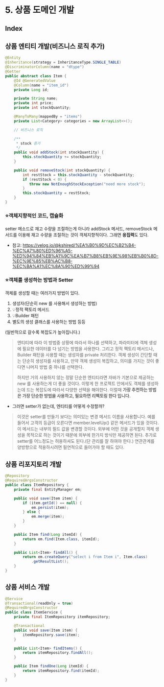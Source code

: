 # 5. 상품 도메인 개발

## Index

## 상품 엔티티 개발(비즈니스 로직 추가)

```java
@Entity
@Inheritance(strategy = InheritanceType.SINGLE_TABLE)
@DiscriminatorColumn(name = "dtype")
@Getter
public abstract class Item {
    @Id @GeneratedValue
    @Column(name = "item_id")
    private Long id;

    private String name;
    private int price;
    private int stockQuantity;

    @ManyToMany(mappedBy = "items")
    private List<Category> categories = new ArrayList<>();

    // 비즈니스 로직

    /**
     * stock 증가
     */
    public void addStock(int stockQuantity) {
        this.stockQuantity += stockQuantity;
    }

    public void removeStock(int stockQuantity) {
        int restStock = this.stockQuantity - stockQuantity;
        if (restStock < 0) {
           throw new NotEnoughStockException("need more stock");
        }
        this.stockQuantity = restStock;
    }
}
```

### ⭐️객체지향적인 코드, 캡슐화
setter 메소드로 재고 수량을 조절하는게 아니라 addStock 메서드, removeStock 메서드를 이용해 재고 수량을 조절하는 것이 객체지향적이다. 그래면 **응집력**도 있다.

- 참고: https://velog.io/@kshired/%EA%B0%9D%EC%B2%B4-%EC%A7%80%ED%96%A5-%ED%94%84%EB%A1%9C%EA%B7%B8%EB%9E%98%EB%B0%8D-%EC%9E%85%EB%AC%B8-%EC%BA%A1%EC%8A%90%ED%99%94


### ⭐️객체를 생성하는 방법과 Setter
객체를 생성할 때는 여러가지 방법이 있다.

1. 생성자(단순히 new 를 사용해서 생성하는 방법)
2. 💡정적 팩토리 메서드
3. 💡Builder 패턴
4. 별도의 생성 클래스를 사용하는 방법 등등

(일반적으로 갈수록 복잡도가 높아집니다.)

> 엔티티에 따라 이 방법중 상황에 따라서 하나를 선택하고, 파라미터에 객체 생성에 필요한 데이터를 다 넘기는 방법을 사용한다. 
그리고 정적 팩토리 메서드나, Builder 패턴을 사용할 때는 생성자를 private 처리한다. 
객체 생성이 간단할 때는 단순히 생성자를 사용하고, 만약 객체 생성이 복잡하고, 의미를 가지는 것이 좋다면 나머지 방법 중 하나를 선택한다.
> 
> 하지만 거의 사용하지 않는 정말 단순한 엔티티라면 자바가 기본으로 제공하는 new 를 사용하는게 더 좋을 것이다. 이렇게 한 프로젝트 안에서도 객체를 생성하는데 드는 복잡도에 따라서 다양한 선택을 해야한다. 
> 이럴때 **가장 추천하는 방법은 가장 단순한 방법을 사용하고, 필요하면 리펙토링 한다 입니다.**

- 그러면 setter가 없는데, 엔티티를 어떻게 수정할까?

> 이것은 setter를 만들기 보다는 의미있는 변경 메서드 이름을 사용합니다. 예를 들어서 고객의 등급이 오른다면 member.levelUp() 같은 메서드가 있을 것이다. 이 메서드는 내부의 필드 값을 변경할 것이다.
외부에 어떤 것을 공개할지 객체 생성을 목적으로 하는 것이기 때문에 외부에 한가지 방식만 제공하면 된다.
추가로 setter를 어느정도는 허용하셔도 된다.(단 관리를 잘 하여야 한다.) 연관관계를 양방향으로 적용하시려면 필연적으로 들어가야 할 때도 있다.

## 상품 리포지토리 개발

```java
@Repository
@RequiredArgsConstructor
public class ItemRepository {
    private final EntityManager em;

    public void save(Item item) {
        if (item.getId() == null) {
            em.persist(item);
        } else {
            em.merge(item);
        }
    }

    public Item find(Long itemId) {
        return em.find(Item.class, itemId);
    }

    public List<Item> findAll() {
        return em.createQuery("select i from Item i", Item.class)
            .getResultList();
    }
}
```

## 상품 서비스 개발

```java
@Service
@Transactional(readOnly = true)
@RequiredArgsConstructor
public class ItemService {
    private final ItemRepository itemRepository;

    @Transactional
    public void save(Item item) {
        itemRepository.save(item);
    }

    public List<Item> findItems() {
        return itemRepository.findAll();
    }

    public Item findOne(Long itemId) {
        return itemRepository.find(itemId);
    }
}
```